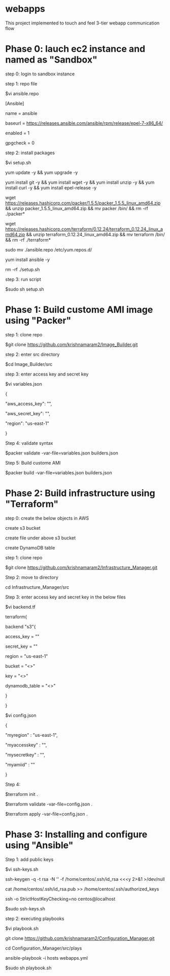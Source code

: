 # webapps
This project implemented to touch and feel 3-tier webapp communication flow 

# Phase 0: lauch ec2 instance and named as "Sandbox"

step 0: login to sandbox instance

step 1: repo file

$vi ansible.repo

[Ansible]

name = ansible

baseurl = https://releases.ansible.com/ansible/rpm/release/epel-7-x86_64/

enabled = 1

gpgcheck = 0

step 2: install packages

$vi setup.sh

yum update -y && yum upgrade -y

yum install git -y && yum install wget -y && yum install unzip -y && yum install curl -y && yum install epel-release -y

wget https://releases.hashicorp.com/packer/1.5.5/packer_1.5.5_linux_amd64.zip && unzip packer_1.5.5_linux_amd64.zip && mv packer /bin/ && rm -rf ./packer*

wget https://releases.hashicorp.com/terraform/0.12.24/terraform_0.12.24_linux_amd64.zip && unzip terraform_0.12.24_linux_amd64.zip && mv terraform /bin/ && rm -rf ./terraform* 

sudo mv ./ansible.repo /etc/yum.repos.d/

yum install ansible -y

rm -rf ./setup.sh

step 3: run script

$sudo sh setup.sh 

# Phase 1: Build custome AMI image using "Packer"

step 1: clone repo

$git clone https://github.com/krishnamaram2/Image_Builder.git

step 2: enter src directory

$cd Image_Builder/src

step 3: enter access key and secret key

$vi variables.json

{

"aws_access_key": "",

"aws_secret_key": "",

"region": "us-east-1"

}

Step 4: validate syntax

$packer validate -var-file=variables.json builders.json

Step 5: Build custome AMI

$packer build -var-file=variables.json builders.json


# Phase 2: Build infrastructure using "Terraform"


step 0: create the below objects in AWS

create s3 bucket

create file under above s3 bucket

create DynamoDB table

step 1: clone repo

$git clone https://github.com/krishnamaram2/Infrastructure_Manager.git


Step 2: move to directory

cd Infrastructure_Manager/src



Step 3: enter access key and secret key in the below files 

$vi backend.tf

terraform{

backend "s3"{

access_key = ""

secret_key = ""

region = "us-east-1"

bucket = "<<mybucket>>"

key = "<<myfile>>"

dynamodb_table = "<<mytable>>"

}

}


$vi config.json

{

"myregion" : "us-east-1",

"myaccesskey" : "",

"mysecretkey" : "",

"myamiid" : ""

}


Step 4:

$terraform init .

$terraform validate -var-file=config.json .

$terraform apply -var-file=config.json .



# Phase 3: Installing and configure using "Ansible"


Step 1: add public keys

$vi ssh-keys.sh

ssh-keygen -q -t rsa -N '' -f /home/centos/.ssh/id_rsa <<<y 2>&1 >/dev/null

cat /home/centos/.ssh/id_rsa.pub >> /home/centos/.ssh/authorized_keys

ssh -o StrictHostKeyChecking=no centos@localhost

$sudo ssh-keys.sh

step 2: executing playbooks

$vi playbook.sh

git clone https://github.com/krishnamaram2/Configuration_Manager.git

cd Configuration_Manager/src/plays

ansible-playbook -i hosts webapps.yml

$sudo sh playbook.sh


